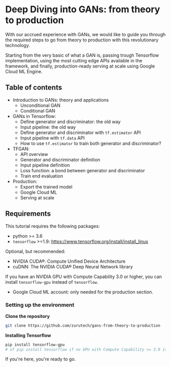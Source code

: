 # Deep Diving into GANs: from theory to production

With our accrued experience with GANs, we would like to guide you through the required steps to go from theory to production with this revolutionary technology.

Starting from the very basic of what a GAN is, passing trough Tensorflow implementation, using the most cutting edge APIs available in the framework, and finally, production-ready serving at scale using Google Cloud ML Engine.

## Table of contents

- Introduction to GANs: theory and applications
    - Unconditional GAN
    - Conditional GAN
- GANs in Tensorflow:
    - Define generator and discriminator: the old way
    - Input pipeline: the old way
    - Define generator and discriminator with `tf.estimator` API
    - Input pipeline with `tf.data` API
    - How to use `tf.estimator` to train both generator and discriminator?
- TFGAN:
    - API overview
    - Generator and discriminator definition
    - Input pipeline definition
    - Loss function: a bond between generator and discriminator
    - Train end evaluation
- Production:
    - Export the trained model
    - Google Cloud ML
    - Serving at scale

## Requirements

This tutorial requires the following packages:

- python >= 3.6
- `tensorflow` >=1.9: https://www.tensorflow.org/install/install_linux

Optional, but recommended:

- NVIDIA CUDA®: Compute Unified Device Architecture
- cuDNN: The NVIDIA CUDA® Deep Neural Network library

If you have an NVIDIA GPU with Compute Capability 3.0 or higher, you can install `tensorflow-gpu` instead of `tensorflow`.

- Google Cloud ML account: only needed for the production section.

### Setting up the environment

**Clone the repository**

```bash
git clone https://github.com/zurutech/gans-from-theory-to-production
```

**Installing Tensorflow**

```bash
pip install tensorflow-gpu
# of pip install tensorflow if no GPU with Compute Capability >= 3.0 is present
```

If you're here, you're ready to go.
